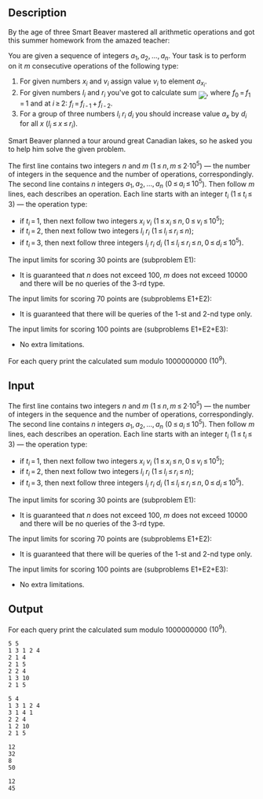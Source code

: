 ## Description

<div><p>By the age of three Smart Beaver mastered all arithmetic operations and got this summer homework from the amazed teacher:</p><p>You are given a sequence of integers <span class="tex-span"><i>a</i><sub class="lower-index">1</sub>, <i>a</i><sub class="lower-index">2</sub>, ..., <i>a</i><sub class="lower-index"><i>n</i></sub></span>. Your task is to perform on it <span class="tex-span"><i>m</i></span> consecutive operations of the following type:</p><ol> <li> For given numbers <span class="tex-span"><i>x</i><sub class="lower-index"><i>i</i></sub></span> and <span class="tex-span"><i>v</i><sub class="lower-index"><i>i</i></sub></span> assign value <span class="tex-span"><i>v</i><sub class="lower-index"><i>i</i></sub></span> to element <span class="tex-span"><i>a</i><sub class="lower-index"><i>x</i><sub class="lower-index"><i>i</i></sub></sub></span>. </li><li> For given numbers <span class="tex-span"><i>l</i><sub class="lower-index"><i>i</i></sub></span> and <span class="tex-span"><i>r</i><sub class="lower-index"><i>i</i></sub></span> you've got to calculate sum <img align="middle" class="tex-formula" src="file://UgZBS4Or.png" style="max-width: 100.0%;max-height: 100.0%;">, where <span class="tex-span"><i>f</i><sub class="lower-index">0</sub> = <i>f</i><sub class="lower-index">1</sub> = 1</span> and at <span class="tex-span"><i>i</i> ≥ 2</span>: <span class="tex-span"><i>f</i><sub class="lower-index"><i>i</i></sub> = <i>f</i><sub class="lower-index"><i>i</i> - 1</sub> + <i>f</i><sub class="lower-index"><i>i</i> - 2</sub></span>. </li><li> For a group of three numbers <span class="tex-span"><i>l</i><sub class="lower-index"><i>i</i></sub></span> <span class="tex-span"><i>r</i><sub class="lower-index"><i>i</i></sub></span> <span class="tex-span"><i>d</i><sub class="lower-index"><i>i</i></sub></span> you should increase value <span class="tex-span"><i>a</i><sub class="lower-index"><i>x</i></sub></span> by <span class="tex-span"><i>d</i><sub class="lower-index"><i>i</i></sub></span> for all <span class="tex-span"><i>x</i></span> <span class="tex-span">(<i>l</i><sub class="lower-index"><i>i</i></sub> ≤ <i>x</i> ≤ <i>r</i><sub class="lower-index"><i>i</i></sub>)</span>. </li></ol><p>Smart Beaver planned a tour around great Canadian lakes, so he asked you to help him solve the given problem.</p></div><div class="input-specification"><p>The first line contains two integers <span class="tex-span"><i>n</i></span> and <span class="tex-span"><i>m</i></span> (<span class="tex-span">1 ≤ <i>n</i>, <i>m</i> ≤ 2·10<sup class="upper-index">5</sup></span>) — the number of integers in the sequence and the number of operations, correspondingly. The second line contains <span class="tex-span"><i>n</i></span> integers <span class="tex-span"><i>a</i><sub class="lower-index">1</sub>, <i>a</i><sub class="lower-index">2</sub>, ..., <i>a</i><sub class="lower-index"><i>n</i></sub></span> (<span class="tex-span">0 ≤ <i>a</i><sub class="lower-index"><i>i</i></sub> ≤ 10<sup class="upper-index">5</sup></span>). Then follow <span class="tex-span"><i>m</i></span> lines, each describes an operation. Each line starts with an integer <span class="tex-span"><i>t</i><sub class="lower-index"><i>i</i></sub></span> (<span class="tex-span">1 ≤ <i>t</i><sub class="lower-index"><i>i</i></sub> ≤ 3</span>) — the operation type: </p><ul> <li> if <span class="tex-span"><i>t</i><sub class="lower-index"><i>i</i></sub> = 1</span>, then next follow two integers <span class="tex-span"><i>x</i><sub class="lower-index"><i>i</i></sub></span> <span class="tex-span"><i>v</i><sub class="lower-index"><i>i</i></sub></span> (<span class="tex-span">1 ≤ <i>x</i><sub class="lower-index"><i>i</i></sub> ≤ <i>n</i>, 0 ≤ <i>v</i><sub class="lower-index"><i>i</i></sub> ≤ 10<sup class="upper-index">5</sup></span>); </li><li> if <span class="tex-span"><i>t</i><sub class="lower-index"><i>i</i></sub> = 2</span>, then next follow two integers <span class="tex-span"><i>l</i><sub class="lower-index"><i>i</i></sub></span> <span class="tex-span"><i>r</i><sub class="lower-index"><i>i</i></sub></span> (<span class="tex-span">1 ≤ <i>l</i><sub class="lower-index"><i>i</i></sub> ≤ <i>r</i><sub class="lower-index"><i>i</i></sub> ≤ <i>n</i></span>); </li><li> if <span class="tex-span"><i>t</i><sub class="lower-index"><i>i</i></sub> = 3</span>, then next follow three integers <span class="tex-span"><i>l</i><sub class="lower-index"><i>i</i></sub></span> <span class="tex-span"><i>r</i><sub class="lower-index"><i>i</i></sub></span> <span class="tex-span"><i>d</i><sub class="lower-index"><i>i</i></sub></span> (<span class="tex-span">1 ≤ <i>l</i><sub class="lower-index"><i>i</i></sub> ≤ <i>r</i><sub class="lower-index"><i>i</i></sub> ≤ <i>n</i>, 0 ≤ <i>d</i><sub class="lower-index"><i>i</i></sub> ≤ 10<sup class="upper-index">5</sup></span>). </li></ul><p>The input limits for scoring <span class="tex-span">30</span> points are (subproblem E1): </p><ul> <li> It is guaranteed that <span class="tex-span"><i>n</i></span> does not exceed <span class="tex-span">100</span>, <span class="tex-span"><i>m</i></span> does not exceed <span class="tex-span">10000</span> and there will be no queries of the <span class="tex-span">3</span>-rd type. </li></ul><p>The input limits for scoring <span class="tex-span">70</span> points are (subproblems E1+E2): </p><ul> <li> It is guaranteed that there will be queries of the <span class="tex-span">1</span>-st and <span class="tex-span">2</span>-nd type only. </li></ul><p>The input limits for scoring <span class="tex-span">100</span> points are (subproblems E1+E2+E3): </p><ul> <li> No extra limitations. </li></ul></div><div class="output-specification"><p>For each query print the calculated sum modulo <span class="tex-span">1000000000</span> <span class="tex-span">(10<sup class="upper-index">9</sup>)</span>.</p></div>

## Input

<p>The first line contains two integers <span class="tex-span"><i>n</i></span> and <span class="tex-span"><i>m</i></span> (<span class="tex-span">1 ≤ <i>n</i>, <i>m</i> ≤ 2·10<sup class="upper-index">5</sup></span>) — the number of integers in the sequence and the number of operations, correspondingly. The second line contains <span class="tex-span"><i>n</i></span> integers <span class="tex-span"><i>a</i><sub class="lower-index">1</sub>, <i>a</i><sub class="lower-index">2</sub>, ..., <i>a</i><sub class="lower-index"><i>n</i></sub></span> (<span class="tex-span">0 ≤ <i>a</i><sub class="lower-index"><i>i</i></sub> ≤ 10<sup class="upper-index">5</sup></span>). Then follow <span class="tex-span"><i>m</i></span> lines, each describes an operation. Each line starts with an integer <span class="tex-span"><i>t</i><sub class="lower-index"><i>i</i></sub></span> (<span class="tex-span">1 ≤ <i>t</i><sub class="lower-index"><i>i</i></sub> ≤ 3</span>) — the operation type: </p><ul> <li> if <span class="tex-span"><i>t</i><sub class="lower-index"><i>i</i></sub> = 1</span>, then next follow two integers <span class="tex-span"><i>x</i><sub class="lower-index"><i>i</i></sub></span> <span class="tex-span"><i>v</i><sub class="lower-index"><i>i</i></sub></span> (<span class="tex-span">1 ≤ <i>x</i><sub class="lower-index"><i>i</i></sub> ≤ <i>n</i>, 0 ≤ <i>v</i><sub class="lower-index"><i>i</i></sub> ≤ 10<sup class="upper-index">5</sup></span>); </li><li> if <span class="tex-span"><i>t</i><sub class="lower-index"><i>i</i></sub> = 2</span>, then next follow two integers <span class="tex-span"><i>l</i><sub class="lower-index"><i>i</i></sub></span> <span class="tex-span"><i>r</i><sub class="lower-index"><i>i</i></sub></span> (<span class="tex-span">1 ≤ <i>l</i><sub class="lower-index"><i>i</i></sub> ≤ <i>r</i><sub class="lower-index"><i>i</i></sub> ≤ <i>n</i></span>); </li><li> if <span class="tex-span"><i>t</i><sub class="lower-index"><i>i</i></sub> = 3</span>, then next follow three integers <span class="tex-span"><i>l</i><sub class="lower-index"><i>i</i></sub></span> <span class="tex-span"><i>r</i><sub class="lower-index"><i>i</i></sub></span> <span class="tex-span"><i>d</i><sub class="lower-index"><i>i</i></sub></span> (<span class="tex-span">1 ≤ <i>l</i><sub class="lower-index"><i>i</i></sub> ≤ <i>r</i><sub class="lower-index"><i>i</i></sub> ≤ <i>n</i>, 0 ≤ <i>d</i><sub class="lower-index"><i>i</i></sub> ≤ 10<sup class="upper-index">5</sup></span>). </li></ul><p>The input limits for scoring <span class="tex-span">30</span> points are (subproblem E1): </p><ul> <li> It is guaranteed that <span class="tex-span"><i>n</i></span> does not exceed <span class="tex-span">100</span>, <span class="tex-span"><i>m</i></span> does not exceed <span class="tex-span">10000</span> and there will be no queries of the <span class="tex-span">3</span>-rd type. </li></ul><p>The input limits for scoring <span class="tex-span">70</span> points are (subproblems E1+E2): </p><ul> <li> It is guaranteed that there will be queries of the <span class="tex-span">1</span>-st and <span class="tex-span">2</span>-nd type only. </li></ul><p>The input limits for scoring <span class="tex-span">100</span> points are (subproblems E1+E2+E3): </p><ul> <li> No extra limitations. </li></ul>

## Output

<p>For each query print the calculated sum modulo <span class="tex-span">1000000000</span> <span class="tex-span">(10<sup class="upper-index">9</sup>)</span>.</p>





```input1
5 5
1 3 1 2 4
2 1 4
2 1 5
2 2 4
1 3 10
2 1 5

```




```input2
5 4
1 3 1 2 4
3 1 4 1
2 2 4
1 2 10
2 1 5

```




```output1
12
32
8
50

```




```output2
12
45

```


